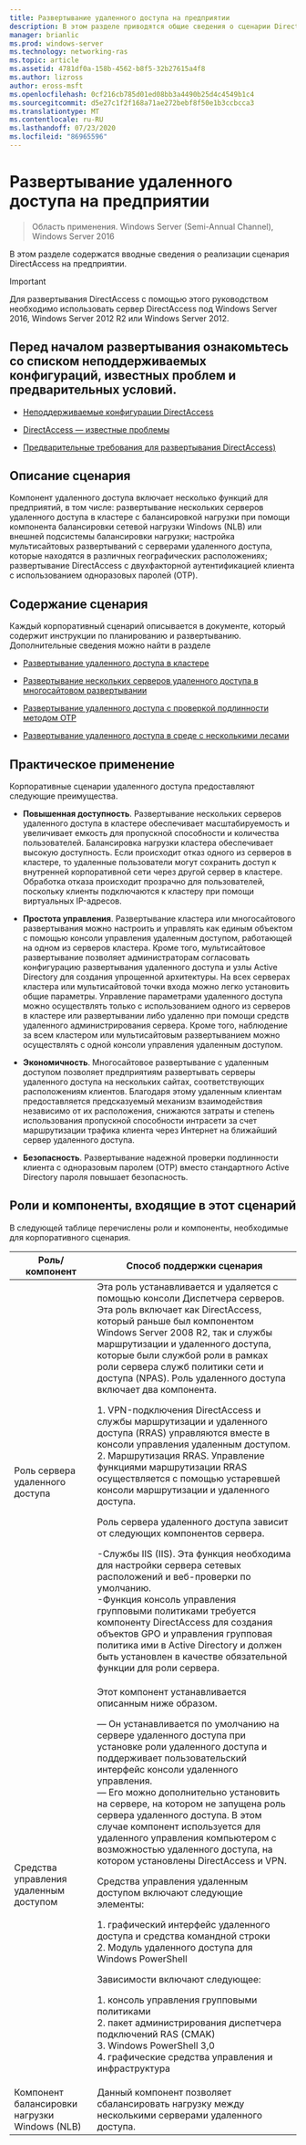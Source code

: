 ```yaml
---
title: Развертывание удаленного доступа на предприятии
description: В этом разделе приводятся общие сведения о сценарии DirectAccess в Windows Server 2016 для предприятия.
manager: brianlic
ms.prod: windows-server
ms.technology: networking-ras
ms.topic: article
ms.assetid: 4781df0a-158b-4562-b8f5-32b27615a4f8
ms.author: lizross
author: eross-msft
ms.openlocfilehash: 0cf216cb785d01ed08bb3a4490b25d4c4549b1c4
ms.sourcegitcommit: d5e27c1f2f168a71ae272bebf8f50e1b3ccbcca3
ms.translationtype: MT
ms.contentlocale: ru-RU
ms.lasthandoff: 07/23/2020
ms.locfileid: "86965596"
---
```

# <a name="deploy-remote-access-in-an-enterprise"></a>Развертывание удаленного доступа на предприятии

>Область применения. Windows Server (Semi-Annual Channel), Windows Server 2016

В этом разделе содержатся вводные сведения о реализации сценария DirectAccess на предприятии.  
  
  
> [!IMPORTANT]  
> Для развертывания DirectAccess с помощью этого руководством необходимо использовать сервер DirectAccess под Windows Server 2016, Windows Server 2012 R2 или Windows Server 2012.  
  
## <a name="before-you-begin-deploying-see-the-list-of-unsupported-configurations-known-issues-and-prerequisites"></a>Перед началом развертывания ознакомьтесь со списком неподдерживаемых конфигураций, известных проблем и предварительных условий.  
  
-   [Неподдерживаемые конфигурации DirectAccess](../directaccess/directaccess-unsupported-configurations.md)  
  
-   [DirectAccess — известные проблемы](../directaccess/directaccess-known-issues.md)  
  
-   [Предварительные требования для развертывания DirectAccess)](../directaccess/prerequisites-for-deploying-directaccess.md)  
  
## <a name="scenario-description"></a><a name="BKMK_OVER"></a>Описание сценария  
Компонент удаленного доступа включает несколько функций для предприятий, в том числе: развертывание нескольких серверов удаленного доступа в кластере с балансировкой нагрузки при помощи компонента балансировки сетевой нагрузки Windows (NLB) или внешней подсистемы балансировки нагрузки; настройка мультисайтовых развертываний с серверами удаленного доступа, которые находятся в различных географических расположениях; развертывание DirectAccess с двухфакторной аутентификацией клиента с использованием одноразовых паролей (OTP).  
  
## <a name="in-this-scenario"></a>Содержание сценария  
Каждый корпоративный сценарий описывается в документе, который содержит инструкции по планированию и развертыванию. Дополнительные сведения можно найти в разделе  
  
-   [Развертывание удаленного доступа в кластере](cluster/Deploy-Remote-Access-In-Cluster.md)  
  
-   [Развертывание нескольких серверов удаленного доступа в многосайтовом развертывании](multisite/Deploy-Multiple-Remote-Access-Servers-in-a-Multisite-Deployment.md)  
  
-   [Развертывание удаленного доступа с проверкой подлинности методом OTP](otp/Deploy-RA-OTP.md)  
  
-   [Развертывание удаленного доступа в среде с несколькими лесами](multi-forest/Deploy-Remote-Access-in-a-Multi-Forest-Environment.md)  
  
## <a name="practical-applications"></a><a name="BKMK_APP"></a>Практическое применение  
Корпоративные сценарии удаленного доступа предоставляют следующие преимущества.  
  
-   **Повышенная доступность**. Развертывание нескольких серверов удаленного доступа в кластере обеспечивает масштабируемость и увеличивает емкость для пропускной способности и количества пользователей. Балансировка нагрузки кластера обеспечивает высокую доступность. Если происходит отказ одного из серверов в кластере, то удаленные пользователи могут сохранить доступ к внутренней корпоративной сети через другой сервер в кластере. Обработка отказа происходит прозрачно для пользователей, поскольку клиенты подключаются к кластеру при помощи виртуальных IP-адресов.  
  
-   **Простота управления**. Развертывание кластера или многосайтового развертывания можно настроить и управлять как единым объектом с помощью консоли управления удаленным доступом, работающей на одном из серверов кластера. Кроме того, мультисайтовое развертывание позволяет администраторам согласовать конфигурацию развертывания удаленного доступа и узлы Active Directory для создания упрощенной архитектуры. На всех серверах кластера или мультисайтовой точки входа можно легко установить общие параметры. Управление параметрами удаленного доступа можно осуществлять только с использованием одного из серверов в кластере или развертывании либо удаленно при помощи средств удаленного администрирования сервера. Кроме того, наблюдение за всем кластером или мультисайтовым развертыванием можно осуществлять с одной консоли управления удаленным доступом.  
  
-   **Экономичность**. Многосайтовое развертывание с удаленным доступом позволяет предприятиям развертывать серверы удаленного доступа на нескольких сайтах, соответствующих расположениям клиентов. Благодаря этому удаленным клиентам предоставляется предсказуемый механизм взаимодействия независимо от их расположения, снижаются затраты и степень использования пропускной способности интрасети за счет маршрутизации трафика клиента через Интернет на ближайший сервер удаленного доступа.  
  
-   **Безопасность**. Развертывание надежной проверки подлинности клиента с одноразовым паролем (OTP) вместо стандартного Active Directory пароля повышает безопасность.  
  
## <a name="roles-and-features-included-in-this-scenario"></a><a name="BKMK_NEW"></a>Роли и компоненты, входящие в этот сценарий  
В следующей таблице перечислены роли и компоненты, необходимые для корпоративного сценария.  
  
|Роль/компонент|Способ поддержки сценария|  
|---------|-----------------|  
|Роль сервера удаленного доступа|Эта роль устанавливается и удаляется с помощью консоли Диспетчера серверов. Эта роль включает как DirectAccess, который раньше был компонентом Windows Server 2008 R2, так и службы маршрутизации и удаленного доступа, которые были службой роли в рамках роли сервера служб политики сети и доступа (NPAS). Роль удаленного доступа включает два компонента.<p>1. VPN-подключения DirectAccess и службы маршрутизации и удаленного доступа (RRAS) управляются вместе в консоли управления удаленным доступом.<br />2. Маршрутизация RRAS. Управление функциями маршрутизации RRAS осуществляется с помощью устаревшей консоли маршрутизации и удаленного доступа.<p>Роль сервера удаленного доступа зависит от следующих компонентов сервера.<p>-Службы IIS (IIS). Эта функция необходима для настройки сервера сетевых расположений и веб-проверки по умолчанию.<br />-Функция консоль управления групповыми политиками требуется компоненту DirectAccess для создания объектов GPO и управления групповая политика ими в Active Directory и должен быть установлен в качестве обязательной функции для роли сервера.|  
|Средства управления удаленным доступом|Этот компонент устанавливается описанным ниже образом.<p>— Он устанавливается по умолчанию на сервере удаленного доступа при установке роли удаленного доступа и поддерживает пользовательский интерфейс консоли удаленного управления.<br />— Его можно дополнительно установить на сервере, на котором не запущена роль сервера удаленного доступа. В этом случае компонент используется для удаленного управления компьютером с возможностью удаленного доступа, на котором установлены DirectAccess и VPN.<p>Средства управления удаленным доступом включают следующие элементы:<p>1. графический интерфейс удаленного доступа и средства командной строки<br />2. Модуль удаленного доступа для Windows PowerShell<p>Зависимости включают следующее:<p>1. консоль управления групповыми политиками<br />2. пакет администрирования диспетчера подключений RAS (CMAK)<br />3. Windows PowerShell 3,0<br />4. графические средства управления и инфраструктура|  
|Компонент балансировки нагрузки Windows (NLB)|Данный компонент позволяет сбалансировать нагрузку между несколькими серверами удаленного доступа.|  
  

  
